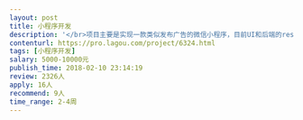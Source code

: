 ```yaml
---                
layout: post       
title: 小程序开发           
description: '</br>项目主要是实现一款类似发布广告的微信小程序，目前UI和后端的rest接口全部完成交付。</br>小程序实现的功能有：</br>1、用户注册、用户发布活动、活动搜索、微信地图引入</br>2、关注、收藏</br>3、支付等</br>'     
contenturl: https://pro.lagou.com/project/6324.html      
tags: [小程序开发]            
salary: 5000-10000元          
publish_time: 2018-02-10 23:14:19         
review: 2326人                   
apply: 16人                   
recommend: 9人                   
time_range: 2-4周              
---                 
```


